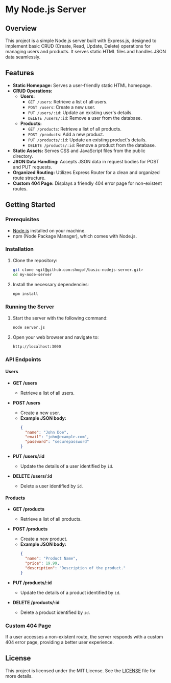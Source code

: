 # My Node.js Server

## Overview

This project is a simple Node.js server built with Express.js, designed to implement basic CRUD (Create, Read, Update, Delete) operations for managing users and products. It serves static HTML files and handles JSON data seamlessly.

## Features

- **Static Homepage:** Serves a user-friendly static HTML homepage.
- **CRUD Operations:**
  - **Users:**
    - `GET /users`: Retrieve a list of all users.
    - `POST /users`: Create a new user.
    - `PUT /users/:id`: Update an existing user's details.
    - `DELETE /users/:id`: Remove a user from the database.
  - **Products:**
    - `GET /products`: Retrieve a list of all products.
    - `POST /products`: Add a new product.
    - `PUT /products/:id`: Update an existing product's details.
    - `DELETE /products/:id`: Remove a product from the database.
- **Static Assets:** Serves CSS and JavaScript files from the public directory.
- **JSON Data Handling:** Accepts JSON data in request bodies for POST and PUT requests.
- **Organized Routing:** Utilizes Express Router for a clean and organized route structure.
- **Custom 404 Page:** Displays a friendly 404 error page for non-existent routes.

## Getting Started

### Prerequisites

- [Node.js](https://nodejs.org/) installed on your machine.
- npm (Node Package Manager), which comes with Node.js.

### Installation

1. Clone the repository:
   ```bash
   git clone <git@github.com:shogof/basic-nodejs-server.git>
   cd my-node-server
   ```
2. Install the necessary dependencies:
   ```bash
   npm install
   ```

### Running the Server

1. Start the server with the following command:
   ```bash
   node server.js
   ```
2. Open your web browser and navigate to:
   ```
   http://localhost:3000
   ```

### API Endpoints

#### Users

- **GET /users**
  - Retrieve a list of all users.
- **POST /users**

  - Create a new user.
  - **Example JSON body:**
    ```json
    {
      "name": "John Doe",
      "email": "john@example.com",
      "password": "securepassword"
    }
    ```

- **PUT /users/:id**

  - Update the details of a user identified by `id`.

- **DELETE /users/:id**
  - Delete a user identified by `id`.

#### Products

- **GET /products**
  - Retrieve a list of all products.
- **POST /products**

  - Create a new product.
  - **Example JSON body:**
    ```json
    {
      "name": "Product Name",
      "price": 19.99,
      "description": "Description of the product."
    }
    ```

- **PUT /products/:id**

  - Update the details of a product identified by `id`.

- **DELETE /products/:id**
  - Delete a product identified by `id`.

### Custom 404 Page

If a user accesses a non-existent route, the server responds with a custom 404 error page, providing a better user experience.

## License

This project is licensed under the MIT License. See the [LICENSE](LICENSE) file for more details.

